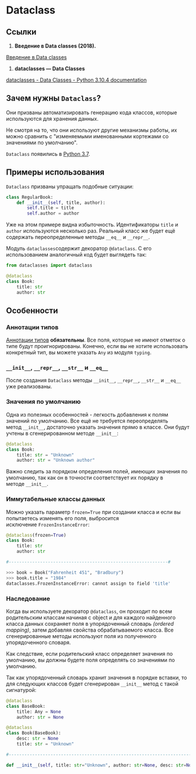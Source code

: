 # Dataclass

## Ссылки

1. ****Введение в Data classes (2018).****

[Введение в Data classes](https://habr.com/ru/post/415829/)

1. **dataclasses — Data Classes**

[dataclasses - Data Classes - Python 3.10.4 documentation](https://docs.python.org/3/library/dataclasses.html)

## Зачем нужны `Dataclass`?

Они призваны автоматизировать генерацию кода классов, которые используются для хранения данных.

Не смотря на то, что они используют другие механизмы работы, их можно сравнить с "изменяемыми именованными кортежами со значениями по умолчанию".

`Dataclass` появились в [Python 3.7](https://www.python.org/downloads/release/python-370/).

## Примеры использования

`Dataclass` призваны упращать подобные ситуации:

```python
class RegularBook:
    def __init__(self, title, author):
        self.title = title
        self.author = author
```

Уже на этом примере видна избыточность. Идентификаторы `title` и `author` используются несколько раз. Реальный класс же будет ещё содержать переопределенные методы `__eq__` и `__repr__`.

Модуль `dataclasses`содержит декоратор `@dataclass`. С его использованием аналогичный код будет выглядеть так:

```python
from dataclasses import dataclass

@dataclass
class Book:
    title: str
    author: str
```

## Особенности

### Аннотации типов

[Аннотации типов](https://peps.python.org/pep-0526/) **обязательны**. Все поля, которые не имеют отметок о типе будут проигнорированы. Конечно, если вы не хотите использовать конкретный тип, вы можете указать `Any` из модуля `typing`.

### `__init__`, `__repr__`, `__str__` и `__eq__`

После создания `Dataclass` методы `__init__`, `__repr__`, `__str__` и `__eq__` уже реализованы.

### Значения по умолчанию

Одна из полезных особенностей - легкость добавления к полям значений по умолчанию. Все ещё не требуется переопределять метод `__init__`, достаточно указать значения прямо в классе. Они будут учтены в сгенерированном методе `__init__`:

```python
@dataclass
class Book:
    title: str = "Unknown"
    author: str = "Unknown author"
```

Важно следить за порядком определения полей, имеющих значения по умолчанию, так как он в точности соответствует их порядку в методе `__init__`.

### Иммутабельные классы данных

Можно указать параметр `frozen=True` при создании класса и если вы попытаетесь изменять его поля, выбросится исключение `FrozenInstanceError`:

```python
@dataclass(frozen=True)
class Book:
    title: str
    author: str

#-------------------------------------------------------------#

>>> book = Book("Fahrenheit 451", "Bradbury")
>>> book.title = "1984"
dataclasses.FrozenInstanceError: cannot assign to field 'title'
```

### ****Наследование****

Когда вы используете декоратор `@dataclass`, он проходит по всем родительским классам начиная с object и для каждого найденного класса данных сохраняет поля в упорядоченный словарь *(ordered mapping)*, затем добавляя свойства обрабатываемого класса. Все сгенерированные методы используют поля из полученного упорядоченного словаря.

Как следствие, если родительский класс определяет значения по умолчанию, вы должны будете поля определять со значениями по умолчанию.

Так как упорядоченный словарь хранит значения в порядке вставки, то для следующих классов будет сгенерирован `__init__` метод с такой сигнатурой:

```python
@dataclass
class BaseBook:
    title: Any = None
    author: str = None

@dataclass
class Book(BaseBook):
    desc: str = None
    title: str = "Unknown"

#------------------------------------------------------------------------#

def __init__(self, title: str="Unknown", author: str=None, desc: str=None)
```